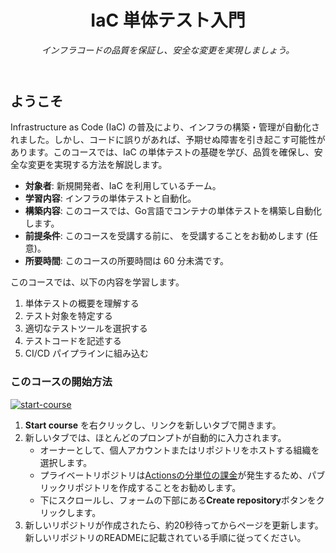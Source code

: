 <header>

<!--
<<< 作成者メモ: コースヘッダー >>>
1280×640 の画像、文頭大文字で書かれたコースタイトル、そして強調された簡潔な説明を含めてください。
リポジトリ設定で、テンプレートリポジトリを有効にし、1280×640 のソーシャル画像を追加し、ヘッドブランチを自動削除してください。
オープンソースライセンスを追加してください。GitHub は MIT ライセンスを使用しています。
-->

# IaC 単体テスト入門

_インフラコードの品質を保証し、安全な変更を実現しましょう。_

</header>

<!--
<<< 作成者メモ: コース開始 >>>
開始ボタン、Actions の所要時間に関するメモ、そして受講者にこのコースを受講するべき理由を伝えてください。
-->

## ようこそ

Infrastructure as Code (IaC) の普及により、インフラの構築・管理が自動化されました。しかし、コードに誤りがあれば、予期せぬ障害を引き起こす可能性があります。このコースでは、IaC の単体テストの基礎を学び、品質を確保し、安全な変更を実現する方法を解説します。

- **対象者**: 新規開発者、IaC を利用しているチーム。
- **学習内容**: インフラの単体テストと自動化。
- **構築内容**: このコースでは、Go言語でコンテナの単体テストを構築し自動化します。
- **前提条件**: このコースを受講する前に、[]() を受講することをお勧めします (任意)。
- **所要時間**: このコースの所要時間は 60 分未満です。

このコースでは、以下の内容を学習します。

1.  単体テストの概要を理解する
2.  テスト対象を特定する
3.  適切なテストツールを選択する
4.  テストコードを記述する
5.  CI/CD パイプラインに組み込む

### このコースの開始方法

<!-- コースを開始するには、JavaScript で次のコマンドを実行します。
'https://github.com/new?' + new URLSearchParams({
template_owner: 'your-org',
template_name: 'iac-unit-testing',
owner: '@me',
name: 'skills-iac-unit-testing',
description: 'My clone repository',
visibility: 'public',
}).toString()
-->

[![start-course](https://user-images.githubusercontent.com/1221423/235727646-4a590299-ffe5-480d-8cd5-8194ea184546.svg)](https://github.com/new?template_owner=your-org&template_name=iac-unit-testing&owner=%40me&name=skills-iac-unit-testing&description=My+clone+repository&visibility=public)

1.  **Start course** を右クリックし、リンクを新しいタブで開きます。
2.  新しいタブでは、ほとんどのプロンプトが自動的に入力されます。
    *   オーナーとして、個人アカウントまたはリポジトリをホストする組織を選択します。
    *   プライベートリポジトリは[Actionsの分単位の課金](https://docs.github.com/en/billing/managing-billing-for-github-actions/about-billing-for-github-actions)が発生するため、パブリックリポジトリを作成することをお勧めします。
    *   下にスクロールし、フォームの下部にある**Create repository**ボタンをクリックします。
3.  新しいリポジトリが作成されたら、約20秒待ってからページを更新します。新しいリポジトリのREADMEに記載されている手順に従ってください。

